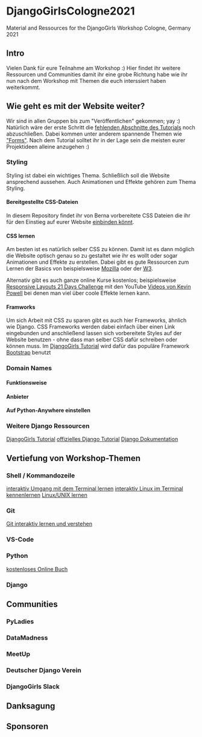 # DjangoGirlsCologne2021
Material and Ressources for the DjangoGirls Workshop Cologne, Germany 2021

## Intro
Vielen Dank für eure Teilnahme am Workshop :)
Hier findet ihr weitere Ressourcen und Communities damit ihr eine grobe Richtung habe wie ihr nun nach dem Workshop mit Themen die euch interssiert haben weiterkommt.

## Wie geht es mit der Website weiter?

Wir sind in allen Gruppen bis zum "Veröffentlichen" gekommen; yay :)
Natürlich wäre der erste Schritt die [fehlenden Abschnitte des Tutorials](https://tutorial.djangogirls.org/de/django_urls/) noch abzuschließen. Dabei kommen unter anderem spannende Themen wie ["Forms"](https://tutorial.djangogirls.org/de/django_forms/). Nach dem Tutorial solltet ihr in der Lage sein die meisten eurer Projektideen alleine anzugehen :)

### Styling
Styling ist dabei ein wichtiges Thema. Schließlich soll die Website ansprechend aussehen.
Auch Animationen und Effekte gehören zum Thema Styling.

#### Bereitgestellte CSS-Dateien

In diesem Repository findet ihr von Berna vorbereitete CSS Dateien die ihr für den Einstieg auf eurer Website [einbinden könnt](https://www.w3schools.com/css/css_howto.asp).

#### CSS lernen
Am besten ist es natürlich selber CSS zu können.
Damit ist es dann möglich die Website optisch genau so zu gestaltet wie ihr es wollt oder sogar Animationen und Effekte zu erstellen.
Dabei gibt es gute Ressourcen zum Lernen der Basics von beispielsweise [Mozilla](https://developer.mozilla.org/de/docs/Learn/Getting_started_with_the_web/CSS_basics) oder der [W3](https://www.w3schools.com/css/default.asp).

Alternativ gibt es auch ganze online Kurse kostenlos; beispielsweise [Responsive Layouts 21 Days Challenge](https://courses.kevinpowell.co/conquering-responsive-layouts) mit den YouTube [Videos von Kevin Powell](https://www.youtube.com/kepowob/videos) bei denen man viel über coole Effekte lernen kann.

#### Framworks
Um sich Arbeit mit CSS zu sparen gibt es auch hier Frameworks, ähnlich wie Django.
CSS Frameworks werden dabei einfach über einen Link eingebunden und anschließend lassen sich vorbereitete Styles auf der Website benutzen - ohne dass man selber CSS dafür schreiben oder können muss. Im [DjangoGirls Tutorial](https://tutorial.djangogirls.org/de/css/) wird dafür das populäre Framework [Bootstrap](https://getbootstrap.com) benutzt

### Domain Names
#### Funktionsweise
#### Anbieter
#### Auf Python-Anywhere einstellen

### Weitere Django Ressourcen
[DjangoGirls Tutorial](https://tutorial.djangogirls.org/de/)
[offizielles Django Tutorial](https://docs.djangoproject.com/en/3.2/intro/tutorial01/)
[Django Dokumentation](https://docs.djangoproject.com/en/3.2/)

## Vertiefung von Workshop-Themen

### Shell / Kommandozeile
[interaktiv Umgang mit dem Terminal lernen](https://linuxjourney.com/lesson/the-shell)
[interaktiv Linux im Terminal kennenlernen](https://linuxsurvival.com)
[Linux/UNIX lernen](https://www.tutorialspoint.com/unix/)

### Git
[Git interaktiv lernen und verstehen](https://learngitbranching.js.org)

### VS-Code

### Python
[kostenloses Online Buch](https://automatetheboringstuff.com)

### Django

## Communities

### PyLadies
### DataMadness
### MeetUp
### Deutscher Django Verein
### DjangoGirls Slack

## Danksagung
## Sponsoren
